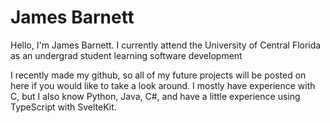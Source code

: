 # James Barnett
Hello, I'm James Barnett. I currently attend the University of Central Florida as an undergrad student learning software development

I recently made my github, so all of my future projects will be posted on here if you would like to take a look around. I mostly have
experience with C, but I also know Python, Java, C#, and have a little experience using TypeScript with SvelteKit.
